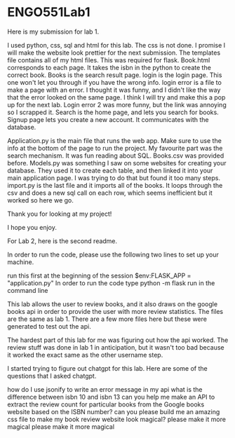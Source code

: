 # ENGO551Lab1
Here is my submission for lab 1.

I used python, css, sql and html for this lab. The css is not done. I promise I will make the website look prettier for the next submission. The templates file contains all of my html files. This was required for flask. Book.html corresponds to each page. It takes the isbn in the python to create the correct book. Books is the search result page. login is the login page. This one won't let you through if you have the wrong info. login error is a file to make a page with an error. I thought it was funny, and I didn't like the way that the error looked on the same page. I think I will try and make this a pop up for the next lab. Login error 2 was more funny, but the link was annoying so I scrapped it. Search is the home page, and lets you search for books. Signup page lets you create a new account. It communicates with the database.

Application.py is the main file that runs the web app. Make sure to use the info at the bottom of the page to run the project. My favourite part was the search mechanism. It was fun reading about SQL. Books.csv was provided before. Models.py was something I saw on some websites for creating your database. They used it to create each table, and then linked it into your main application page. I was trying to do that but found it too many steps. import.py is the last file and it imports all of the books. It loops through the csv and does a new sql call on each row, which seems inefficient but it worked so here we go.

Thank you for looking at my project! 

I hope you enjoy.


For Lab 2, here is the second readme. 

In order to run the code, please use the following two lines to set up your machine. 

run this first at the beginning of the session  $env:FLASK_APP = "application.py"
In order to run the code type python -m flask run in the command line

This lab allows the user to review books, and it also draws on the google books api in order to provide the user with more review statistics. The files are the same as lab 1. There are a few more files here but these were generated to test out the api. 

The hardest part of this lab for me was figuring out how the api worked. The review stuff was done in lab 1 in anticipation, but it wasn't too bad because it worked the exact same as the other username step.

I started trying to figure out chatgpt for this lab. Here are some of the questions that I asked chatgpt. 

how do I use jsonify to write an error message in my api
what is the difference between isbn 10 and isbn 13
can you help me make an API to extract the review count for particular books from the Google books website based on the ISBN number?
can you please build me an amazing css file to make my book review website look magical?
please make it more magical
please make it more magical
